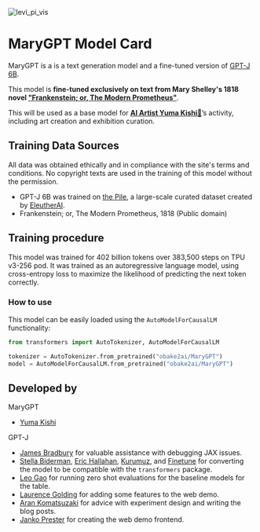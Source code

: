 ![levi_pi_vis](https://github.com/user-attachments/assets/4faa13db-eee0-4198-91b4-3599e1d282ad)

# MaryGPT Model Card

MaryGPT is a is a text generation model and a fine-tuned version of [GPT-J 6B](https://huggingface.co/EleutherAI/gpt-j-6b).

This model is **fine-tuned exclusively on text from Mary Shelley's 1818 novel ["Frankenstein; or, The Modern Prometheus"](https://www.gutenberg.org/ebooks/84)**.

This will be used as a base model for [**AI Artist Yuma Kishi👤**](https://obake2ai.com/)’s activity, including art creation and exhibition curation.

## Training Data Sources
All data was obtained ethically and in compliance with the site's terms and conditions.
No copyright texts are used in the training of this model without the permission.

- GPT-J 6B was trained on [the Pile](https://pile.eleuther.ai), a large-scale curated dataset created by [EleutherAI](https://www.eleuther.ai).
- Frankenstein; or, The Modern Prometheus, 1818 (Public domain)

## Training procedure
This model was trained for 402 billion tokens over 383,500 steps on TPU v3-256 pod. It was trained as an autoregressive language model, using cross-entropy loss to maximize the likelihood of predicting the next token correctly.

### How to use

This model can be easily loaded using the `AutoModelForCausalLM` functionality:

```python
from transformers import AutoTokenizer, AutoModelForCausalLM

tokenizer = AutoTokenizer.from_pretrained("obake2ai/MaryGPT")
model = AutoModelForCausalLM.from_pretrained("obake2ai/MaryGPT")
```

## Developed by
MaryGPT
- [Yuma Kishi](https://x.com/obake_ai)

GPT-J
- [James Bradbury](https://twitter.com/jekbradbury) for valuable assistance with debugging JAX issues.
- [Stella Biderman](https://www.stellabiderman.com), [Eric Hallahan](https://twitter.com/erichallahan), [Kurumuz](https://github.com/kurumuz/), and [Finetune](https://github.com/finetuneanon/) for converting the model to be compatible with the `transformers` package.
- [Leo Gao](https://twitter.com/nabla_theta) for running zero shot evaluations for the baseline models for the table.
- [Laurence Golding](https://github.com/researcher2/) for adding some features to the web demo.
- [Aran Komatsuzaki](https://twitter.com/arankomatsuzaki) for advice with experiment design and writing the blog posts.
- [Janko Prester](https://github.com/jprester/) for creating the web demo frontend.

